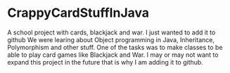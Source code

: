 # CrappyCardStuffInJava
A school project with cards, blackjack and war. I just wanted to add it to github
We were learing about Object programming in Java, Inheritance, Polymorphism and other stuff.
One of the tasks was to make classes to be able to play card games like Blackjack and War.
I may or may not want to expand this project in the future that is why I am adding it to github.
